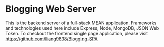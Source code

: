 # Blogging Web Server

This is the backend server of a full-stack MEAN application. Frameworks and technologies used here include Express, Node, MongoDB, JSON Web Token. 
To checkout the frontend single page application, please visit https://github.com/lliang9838/Blogging-SPA
